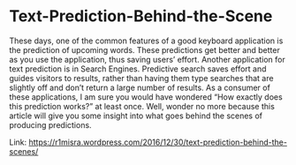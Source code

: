 # Text-Prediction-Behind-the-Scene

These days, one of the common features of a good keyboard application is the prediction of upcoming words. These predictions get better and better as you use the application, thus saving users’ effort. Another application for text prediction is in Search Engines. Predictive search saves effort and guides visitors to results, rather than having them type searches that are slightly off and don’t return a large number of results. As a consumer of these applications, I am sure you would have wondered “How exactly does this prediction works?” at least once. Well, wonder no more because this article will give you some insight into what goes behind the scenes of producing predictions. 

Link: https://r1misra.wordpress.com/2016/12/30/text-prediction-behind-the-scenes/
